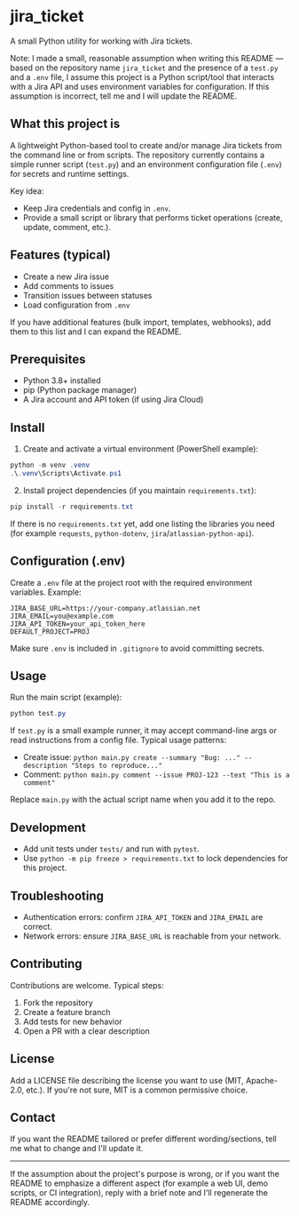 # jira_ticket

A small Python utility for working with Jira tickets.

Note: I made a small, reasonable assumption when writing this README — based on the repository name `jira_ticket` and the presence of a `test.py` and a `.env` file, I assume this project is a Python script/tool that interacts with a Jira API and uses environment variables for configuration. If this assumption is incorrect, tell me and I will update the README.

## What this project is

A lightweight Python-based tool to create and/or manage Jira tickets from the command line or from scripts. The repository currently contains a simple runner script (`test.py`) and an environment configuration file (`.env`) for secrets and runtime settings.

Key idea:
- Keep Jira credentials and config in `.env`.
- Provide a small script or library that performs ticket operations (create, update, comment, etc.).

## Features (typical)

- Create a new Jira issue
- Add comments to issues
- Transition issues between statuses
- Load configuration from `.env`

If you have additional features (bulk import, templates, webhooks), add them to this list and I can expand the README.

## Prerequisites

- Python 3.8+ installed
- pip (Python package manager)
- A Jira account and API token (if using Jira Cloud)

## Install

1. Create and activate a virtual environment (PowerShell example):

```powershell
python -m venv .venv
.\.venv\Scripts\Activate.ps1
```

2. Install project dependencies (if you maintain `requirements.txt`):

```powershell
pip install -r requirements.txt
```

If there is no `requirements.txt` yet, add one listing the libraries you need (for example `requests`, `python-dotenv`, `jira`/`atlassian-python-api`).

## Configuration (.env)

Create a `.env` file at the project root with the required environment variables. Example:

```
JIRA_BASE_URL=https://your-company.atlassian.net
JIRA_EMAIL=you@example.com
JIRA_API_TOKEN=your_api_token_here
DEFAULT_PROJECT=PROJ
```

Make sure `.env` is included in `.gitignore` to avoid committing secrets.

## Usage

Run the main script (example):

```powershell
python test.py
```

If `test.py` is a small example runner, it may accept command-line args or read instructions from a config file. Typical usage patterns:

- Create issue: `python main.py create --summary "Bug: ..." --description "Steps to reproduce..."`
- Comment: `python main.py comment --issue PROJ-123 --text "This is a comment"`

Replace `main.py` with the actual script name when you add it to the repo.

## Development

- Add unit tests under `tests/` and run with `pytest`.
- Use `python -m pip freeze > requirements.txt` to lock dependencies for this project.

## Troubleshooting

- Authentication errors: confirm `JIRA_API_TOKEN` and `JIRA_EMAIL` are correct.
- Network errors: ensure `JIRA_BASE_URL` is reachable from your network.

## Contributing

Contributions are welcome. Typical steps:

1. Fork the repository
2. Create a feature branch
3. Add tests for new behavior
4. Open a PR with a clear description

## License

Add a LICENSE file describing the license you want to use (MIT, Apache-2.0, etc.). If you're not sure, MIT is a common permissive choice.

## Contact

If you want the README tailored or prefer different wording/sections, tell me what to change and I'll update it.

---

If the assumption about the project's purpose is wrong, or if you want the README to emphasize a different aspect (for example a web UI, demo scripts, or CI integration), reply with a brief note and I'll regenerate the README accordingly.
